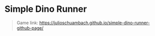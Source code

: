 # Simple Dino Runner
> Game link: https://julioschuambach.github.io/simple-dino-runner-github-page/
